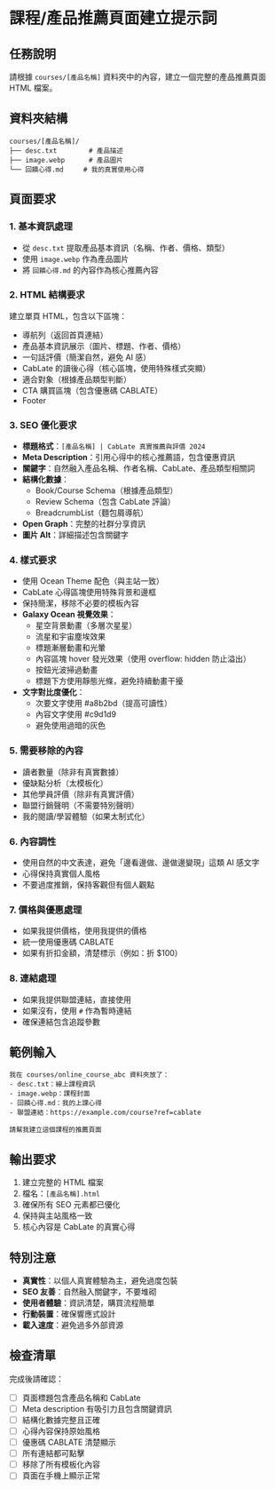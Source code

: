# 課程/產品推薦頁面建立提示詞

## 任務說明
請根據 `courses/[產品名稱]` 資料夾中的內容，建立一個完整的產品推薦頁面 HTML 檔案。

## 資料夾結構
```
courses/[產品名稱]/
├── desc.txt        # 產品描述
├── image.webp      # 產品圖片
└── 回饋心得.md     # 我的真實使用心得
```

## 頁面要求

### 1. 基本資訊處理
- 從 `desc.txt` 提取產品基本資訊（名稱、作者、價格、類型）
- 使用 `image.webp` 作為產品圖片
- 將 `回饋心得.md` 的內容作為核心推薦內容

### 2. HTML 結構要求
建立單頁 HTML，包含以下區塊：
- 導航列（返回首頁連結）
- 產品基本資訊展示（圖片、標題、作者、價格）
- 一句話評價（簡潔自然，避免 AI 感）
- CabLate 的讀後心得（核心區塊，使用特殊樣式突顯）
- 適合對象（根據產品類型判斷）
- CTA 購買區塊（包含優惠碼 CABLATE）
- Footer

### 3. SEO 優化要求
- **標題格式**：`[產品名稱] | CabLate 真實推薦與評價 2024`
- **Meta Description**：引用心得中的核心推薦語，包含優惠資訊
- **關鍵字**：自然融入產品名稱、作者名稱、CabLate、產品類型相關詞
- **結構化數據**：
  - Book/Course Schema（根據產品類型）
  - Review Schema（包含 CabLate 評論）
  - BreadcrumbList（麵包屑導航）
- **Open Graph**：完整的社群分享資訊
- **圖片 Alt**：詳細描述包含關鍵字

### 4. 樣式要求
- 使用 Ocean Theme 配色（與主站一致）
- CabLate 心得區塊使用特殊背景和邊框
- 保持簡潔，移除不必要的模板內容
- **Galaxy Ocean 視覺效果**：
  - 星空背景動畫（多層次星星）
  - 流星和宇宙塵埃效果
  - 標題漸層動畫和光暈
  - 內容區塊 hover 發光效果（使用 overflow: hidden 防止溢出）
  - 按鈕光波掃過動畫
  - 標題下方使用靜態光條，避免持續動畫干擾
- **文字對比度優化**：
  - 次要文字使用 #a8b2bd（提高可讀性）
  - 內容文字使用 #c9d1d9
  - 避免使用過暗的灰色

### 5. 需要移除的內容
- 讀者數量（除非有真實數據）
- 優缺點分析（太模板化）
- 其他學員評價（除非有真實評價）
- 聯盟行銷聲明（不需要特別聲明）
- 我的閱讀/學習體驗（如果太制式化）

### 6. 內容調性
- 使用自然的中文表達，避免「邊看邊做、邊做邊變現」這類 AI 感文字
- 心得保持真實個人風格
- 不要過度推銷，保持客觀但有個人觀點

### 7. 價格與優惠處理
- 如果我提供價格，使用我提供的價格
- 統一使用優惠碼 CABLATE
- 如果有折扣金額，清楚標示（例如：折 $100）

### 8. 連結處理
- 如果我提供聯盟連結，直接使用
- 如果沒有，使用 `#` 作為暫時連結
- 確保連結包含追蹤參數

## 範例輸入
```
我在 courses/online_course_abc 資料夾放了：
- desc.txt：線上課程資訊
- image.webp：課程封面
- 回饋心得.md：我的上課心得
- 聯盟連結：https://example.com/course?ref=cablate

請幫我建立這個課程的推薦頁面
```

## 輸出要求
1. 建立完整的 HTML 檔案
2. 檔名：`[產品名稱].html`
3. 確保所有 SEO 元素都已優化
4. 保持與主站風格一致
5. 核心內容是 CabLate 的真實心得

## 特別注意
- **真實性**：以個人真實體驗為主，避免過度包裝
- **SEO 友善**：自然融入關鍵字，不要堆砌
- **使用者體驗**：資訊清楚，購買流程簡單
- **行動裝置**：確保響應式設計
- **載入速度**：避免過多外部資源

## 檢查清單
完成後請確認：
- [ ] 頁面標題包含產品名稱和 CabLate
- [ ] Meta description 有吸引力且包含關鍵資訊
- [ ] 結構化數據完整且正確
- [ ] 心得內容保持原始風格
- [ ] 優惠碼 CABLATE 清楚顯示
- [ ] 所有連結都可點擊
- [ ] 移除了所有模板化內容
- [ ] 頁面在手機上顯示正常